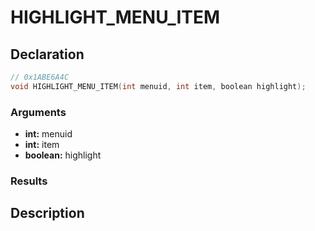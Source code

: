 # HIGHLIGHT_MENU_ITEM

## Declaration
```cpp
// 0x1ABE6A4C
void HIGHLIGHT_MENU_ITEM(int menuid, int item, boolean highlight);
```

### Arguments
- **int:** menuid
- **int:** item
- **boolean:** highlight

### Results

## Description
